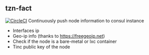 ## tzn-fact
[![CircleCI](https://circleci.com/gh/NebTex/tzn-facts.svg?style=svg)](https://circleci.com/gh/NebTex/tzn-facts)
Continuously push node information to consul instance 
 
 - Interfaces ip
 - Geo-ip info (thanks to https://freegeoip.net)
 - Check if the node is a bare-metal or lxc container
 - Tinc public key of the node


